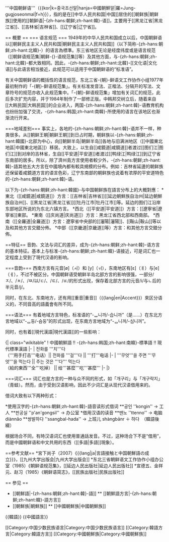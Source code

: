 '''中国朝鲜语'''（{{kor|k=중국조선말|hanja=中國朝鮮말|羅=Jung-gugjoseonmal|f=h}}），指的是在[[中华人民共和国|中国]]居住的[[朝鲜族|朝鲜族]]使用的[[朝鲜语|-{zh-hans:朝鲜;zh-hant:韓}-语]]，主要用于[[黑龙江省|黑龙江省]]、[[吉林省|吉林省]]、[[辽宁省|辽宁省]]。

== 概要 ==
=== 语言规范 ===
1949年的中华人民共和国成立以后，中国朝鲜语以[[朝鲜民主主义人民共和国|朝鲜民主主义人民共和国]]（以下简称-{zh-hans:朝鲜;zh-hant:北韓}-）的语言為標準。东三省地区无论是经度纬度或是语言规范（[[朝鲜语规范集|朝鲜-{}-语规范集]]等）及其他方面，与-{zh-hans:朝鲜;zh-hant:北韓}-都大致相同。因此，-{zh-hans:朝鲜;zh-hant:北韓}-[[文化语|文化语]]与此语言相当接近，此规范可以适用于中国朝鲜语的“标准语”。

有关中国朝鲜语的概括性的语言规范，东北三省-{朝}-鲜语文工作协作小组1977年最初制作的「-{朝}-鲜语规范集」。有关标准发音法、正楷法、分隔开的写法、文章符号的规范亦收入此规范集中。「-{朝}-鲜语规范集」增加有关词汇的规范，此后多次扩充内容，并于1984年制作了一部修正版。中韩邦交树立后，随着来自[[大韩民国|大韩民国]]的企业进入，两国-{zh-hans:朝鲜;zh-hant:韓}-语教育机构也纷纷加强了交流，-{zh-hans:韩国;zh-hant:南韓}-所使用的语言在该地区也渐渐流行开来。

===地域差别===
事实上，各地的-{zh-hans:朝鲜;zh-hant:韓}-语并不一样，种类很多。从[[朝鲜王朝|朝鲜王朝]]到日占时期，朝鲜族以-{zh-hans:朝鲜;zh-hant:韓國}-北部为中心，向[[朝鲜半岛|朝鲜半岛]]各地与旧满洲地区（[[中國東北地區|中國東北地區]]）移居。大致上，以生自[[咸鏡道|咸鏡道]]者渡过[[图们江|图们江]]到对岸的吉林省，生自[[平安道|平安道]]者渡过[[鸭绿江|鸭绿江]]到辽宁省东南部的居多。所以，除了濟州島方言使用者較少外，-{zh-hans:朝鲜;zh-hant:韓}-語其他五大方言在中國境內都有較具規模的分布。例如：吉林省延邊的朝鲜族还保留着咸鏡道方言的语言色彩，辽宁东南部的朝鲜族也说着有浓厚的平安道特色的-{zh-hans:朝鲜;zh-hant:韓}-语。

以下为-{zh-hans:朝鲜;zh-hant:韓國}-与中国朝鲜族在語言分布上的大概對應：
*東北（[[咸鏡道|咸鏡道]]）方言：[[吉林省|吉林省]][[延边朝鮮族自治州|延边朝鮮族自治州]]、[[黑龙江省|黑龙江省]][[牡丹江市|牡丹江市]]等。延边的图们江沿岸东部地区所说的为东北六镇方言。
*西北（[[平安道|平安道]]）方言：[[遼寧省|遼寧省]]東部。
*東南（[[庆尚道|庆尚道]]）方言：黑龙江省西北部和西南部。
*西南（[[全羅道|全羅道]]）方言：遼寧省中央部的[[瀋陽|瀋陽]]、[[鞍山|鞍山]]等以及和其他方言交錯分佈。
*中部（[[京畿道|京畿道]]等）方言：和其他方言交錯分佈。

==特征==
音韵、文法与词汇的差异，成为-{zh-hans:朝鲜;zh-hant:韓}-语方言的基本特征。基本上与标准-{zh-hans:朝鲜;zh-hant:韓}-语接近，可是词汇也一定程度上受到了現代汉语的影响。

===音韵===
西南方言有元音[ø]（ㅚ）和 [y]（ㅟ），东南地区有[ɛ]（ㅐ）与[e]（ㅔ），不过不被区分。中国朝鲜语受朝鲜半岛北部方言的影响很强，一部分/ㅈ/、/ㅊ/、/ㅉ/以/ㄷ/、/ㅌ/、/ㄸ/的形式出现，保存着北部方言的元音/i/与ㄴ后的半元音/j/。

同时，在东北、东南地方，还有用[[重音|重音]]（{{lang|en|Accent}}）來区分语义的，不同音高的語義會有所不同。

===语法===
有着地域方言特色，标准语的“-ᆸ니까/-습니까”（是……）在东北方言地域以“-ᆷ둥/-슴둥”的形式出现，在东南方言地域为“-ᆷ니꺼/-심니꺼”。

同时，也有着[[現代漢語|現代漢語]]的一些影响：

{| class="wikitable"
! 中國朝鮮語 !! -{zh-hans:韩国;zh-hant:南韓}-標準語 !! 現代標準漢語
|-
| 전화를 '''치'''다<br>（'''用手打击'''电话）|| 전화를 '''걸'''다 || '''打'''电话 
|-
| '''무엇'''을 주면 '''무엇'''을 먹는다 || 주는 것은 '''다''' 먹는다<br>（給的東西'''全'''吃掉） || 给'''甚麼'''吃'''甚麼'''
|-
|}

===词汇===
词汇也是方言的一种与众不同的形式，如「개구리」与「개구락지」（青蛙）。然而，由于受到汉语影响，因此不少词汇是从现代汉语借用来的。

借词大致有以下两种形式：

*使用汉字的-{zh-hans:朝鲜;zh-hant:韓}-語音读形式借词
**공인 ''kongin'' → 工人 
**판공실 ''p'an'gongsil'' → 办公室
*借用汉语的读音
**뗀노 ''ttenno'' → 电脑 diànnăo
**쌍발하다 ''ssangbal-hada'' → 上班儿 shàngbānr ＋ 하다　（韓語後綴）

根据场合不同，有時汉语词汇也使用普通話发音。不过，这种场合下不是“借用”，而是中國朝鲜语和中文共用的东西（[[多語|多語]]現象）。

==参考文献==
*宮下尚子（2007）《{{lang|ja|言語接触と中国朝鮮語の成立}}》，[[九州大学出版会|九州大学出版会]] 
*东北三省朝鲜语文工作协作小组办公室（1985）《朝鲜语规范集》，[[延边人民出版社|延边人民出版社]] 
*宣德五、金祥元、赵习（1985）《朝鲜语简志》，[[民族出版社|民族出版社]]

== 参见 ==
* [[朝鮮語|-{zh-hans:朝鲜;zh-hant:韓}-語]]
** [[朝鮮語方言|-{zh-hans:朝鲜;zh-hant:韓}-語方言]]
* [[朝鮮族|朝鮮族]]
** [[中國朝鮮族|中國朝鮮族]]

{{韓語}}
{{中國語言}}

[[Category:中国少数民族语言|Category:中国少数民族语言]]
[[Category:韓語方言|Category:韓語方言]]
[[Category:中國朝鮮族|Category:中國朝鮮族]]